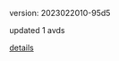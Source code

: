 version: 2023022010-95d5

updated 1 avds

[details](https://github.com/0x74f917491bfa7ebfa379/ali_avd_db/blob/master/change_log/2023/02/20/10/95d5.txt)